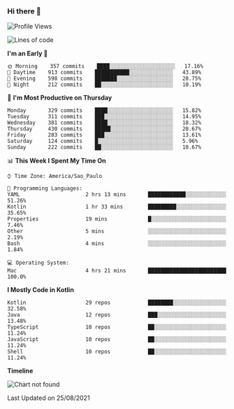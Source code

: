 ### Hi there 👋

<!--
**fernandonogueira/fernandonogueira** is a ✨ _special_ ✨ repository because its `README.md` (this file) appears on your GitHub profile.

Here are some ideas to get you started:

- 🔭 I’m currently working on ...
- 🌱 I’m currently learning ...
- 👯 I’m looking to collaborate on ...
- 🤔 I’m looking for help with ...
- 💬 Ask me about ...
- 📫 How to reach me: ...
- 😄 Pronouns: ...
- ⚡ Fun fact: ...
-->

<!--START_SECTION:waka-->
![Profile Views](http://img.shields.io/badge/Profile%20Views-3-blue)

![Lines of code](https://img.shields.io/badge/From%20Hello%20World%20I%27ve%20Written-463782%20lines%20of%20code-blue)

**I'm an Early 🐤** 

```text
🌞 Morning    357 commits    ████░░░░░░░░░░░░░░░░░░░░░   17.16% 
🌆 Daytime    913 commits    ███████████░░░░░░░░░░░░░░   43.89% 
🌃 Evening    598 commits    ███████░░░░░░░░░░░░░░░░░░   28.75% 
🌙 Night      212 commits    ██░░░░░░░░░░░░░░░░░░░░░░░   10.19%

```
📅 **I'm Most Productive on Thursday** 

```text
Monday       329 commits    ████░░░░░░░░░░░░░░░░░░░░░   15.82% 
Tuesday      311 commits    ███░░░░░░░░░░░░░░░░░░░░░░   14.95% 
Wednesday    381 commits    ████░░░░░░░░░░░░░░░░░░░░░   18.32% 
Thursday     430 commits    █████░░░░░░░░░░░░░░░░░░░░   20.67% 
Friday       283 commits    ███░░░░░░░░░░░░░░░░░░░░░░   13.61% 
Saturday     124 commits    █░░░░░░░░░░░░░░░░░░░░░░░░   5.96% 
Sunday       222 commits    ██░░░░░░░░░░░░░░░░░░░░░░░   10.67%

```


📊 **This Week I Spent My Time On** 

```text
⌚︎ Time Zone: America/Sao_Paulo

💬 Programming Languages: 
YAML                     2 hrs 13 mins       ████████████░░░░░░░░░░░░░   51.26% 
Kotlin                   1 hr 33 mins        █████████░░░░░░░░░░░░░░░░   35.65% 
Properties               19 mins             █░░░░░░░░░░░░░░░░░░░░░░░░   7.46% 
Other                    5 mins              ░░░░░░░░░░░░░░░░░░░░░░░░░   2.19% 
Bash                     4 mins              ░░░░░░░░░░░░░░░░░░░░░░░░░   1.84%

💻 Operating System: 
Mac                      4 hrs 21 mins       █████████████████████████   100.0%

```

**I Mostly Code in Kotlin** 

```text
Kotlin                   29 repos            ████████░░░░░░░░░░░░░░░░░   32.58% 
Java                     12 repos            ███░░░░░░░░░░░░░░░░░░░░░░   13.48% 
TypeScript               10 repos            ██░░░░░░░░░░░░░░░░░░░░░░░   11.24% 
JavaScript               10 repos            ██░░░░░░░░░░░░░░░░░░░░░░░   11.24% 
Shell                    10 repos            ██░░░░░░░░░░░░░░░░░░░░░░░   11.24%

```


**Timeline**

![Chart not found](https://raw.githubusercontent.com/fernandonogueira/fernandonogueira/master/charts/bar_graph.png) 


 Last Updated on 25/08/2021
<!--END_SECTION:waka-->
